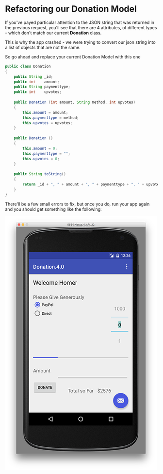 # Refactoring our Donation Model

If you've payed particular attention to the JSON string that was returned in the previous request, you'll see that there are 4 attributes, of different types - which don't match our current <b>Donation</b> class.

This is why the app crashed - we were trying to convert our json string into a list of objects that are not the same.

So go ahead and replace your current Donation Model with this one

~~~java
public class Donation
{
    public String _id;
    public int    amount;
    public String paymenttype;
    public int    upvotes;

    public Donation (int amount, String method, int upvotes)
    {
        this.amount = amount;
        this.paymenttype = method;
        this.upvotes = upvotes;
    }

    public Donation ()
    {
        this.amount = 0;
        this.paymenttype = "";
        this.upvotes = 0;
    }

    public String toString()
    {
        return _id + ", " + amount + ", " + paymenttype + ", " + upvotes;
    }
}
~~~

There'll be a few small errors to fix, but once you do, run your app again and you should get something like the following:

![](../img/lab6s401.png)